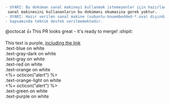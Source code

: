 ```diff
- UYARI: Bu doküman sanal makineyi kullanmak istemeyenler için hazırlanmıştır. “xubuntu-kouembedded-*.ova” 
 sanal makinesini kullananların bu dokümanı okumasına gerek yoktur.
- UYARI: Hazır verilen sanal makine (xubuntu-kouembedded-*.ova) dışındaki yöntemlere ders 
- kapsamında teknik destek verilmemektedir.

```
@octocat :+1: This PR looks great - it's ready to merge! :shipit:

<div class="text-purple">
  This text is purple, <a href="#" class="text-inherit">including the link</a>
</div>

<div class="text-blue mb-2">
  .text-blue on white
</div>
<div class="text-gray-dark mb-2">
  .text-gray-dark on white
</div>
<div class="text-gray mb-2">
  .text-gray on white
</div>
<div class="text-red mb-2">
  .text-red on white
</div>
<div class="text-orange mb-2">
  .text-orange on white
</div>
<span class="float-left text-red tooltipped tooltipped-n" aria-label="Does not meet accessibility standards"><%= octicon("alert") %></span>
<div class="text-orange-light mb-2">
  .text-orange-light on white
</div>
<span class="float-left text-red tooltipped tooltipped-n" aria-label="Does not meet accessibility standards"><%= octicon("alert") %></span>
<div class="text-green mb-2 ml-4">
  .text-green on white
</div>
<div class="text-purple mb-2">
  .text-purple on white
</div>

